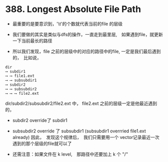 # 388. Longest Absolute File Path

- 最重要的是要意识到，'\t'的个数就代表当前的file 的层级

- 我们要做的其实是类似与dfs的操作，一直走到最里层,　如果遇到file，就更新一下当前最长的路径

- 所以我们发现，file 之前的层级中的对应的路径中的file, 一定是我们最后遇到的，　比如说，

```
dir
⟶ subdir1
⟶ ⟶ file1.ext
⟶ ⟶ subsubdir1
⟶ subdir2
⟶ ⟶ subsubdir2
⟶ ⟶ ⟶ file2.ext

```

dir/subdir2/subsubdir2/file2.ext 中， file2.ext 之前的层级一定是他最近遇到的，

- subdir2 override了 subdir1
- subsubdir2 override 了 subsubdir1 (subsubdir1 overrried file1.ext already)
因此，　发现这个规律后，　我们只需要用一个 vector记录最近一次遇到的那个层级的file就可以了

- 还需注意：如果文件在 k level,　那路径中还要加上 k 个 "/"
